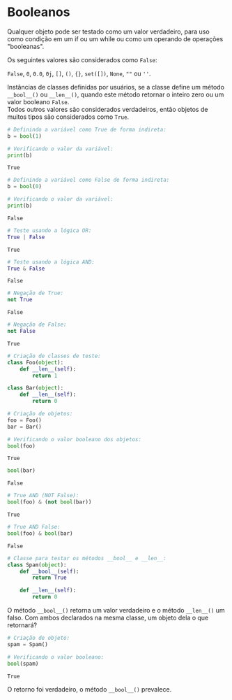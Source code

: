 # Booleanos

Qualquer objeto pode ser testado como um valor verdadeiro, para uso como
condição em um if ou um while ou como um operando de operações "booleanas".  
   
Os seguintes valores são considerados como `False`:

`False`, `0`, `0.0`, `0j`, `[]`, `()`, `{}`, `set([])`, `None`, `""` ou
`''`.  
  
Instâncias de classes definidas por usuários, se a classe define um método
`__bool__()` ou `__len__()`, quando este método retornar o inteiro zero ou
um valor booleano `False`.  
Todos outros valores são considerados verdadeiros, então objetos de muitos
tipos são considerados como `True`.

``` python
# Definindo a variável como True de forma indireta:
b = bool(1)

# Verificando o valor da variável:
print(b)
```

``` console
True
```

``` python
# Definindo a variável como False de forma indireta:
b = bool(0)

# Verificando o valor da variável:
print(b)
```

``` console
False
```

``` python
# Teste usando a lógica OR:
True | False
```

``` console
True
```

``` python
# Teste usando a lógica AND:
True & False
```

``` console
False
```

``` python
# Negação de True:
not True
```

``` console
False
```

``` python
# Negação de False:
not False
```

``` console
True
```

``` python
# Criação de classes de teste:
class Foo(object):
    def __len__(self):
        return 1

class Bar(object):
    def __len__(self):
        return 0
```

``` python
# Criação de objetos:
foo = Foo()
bar = Bar()

# Verificando o valor booleano dos objetos:
bool(foo)
```

``` console
True
```

``` python
bool(bar)
```

``` console
False
```

``` python
# True AND (NOT False):
bool(foo) & (not bool(bar))
```

``` console
True
```

``` python
# True AND False:
bool(foo) & bool(bar)
```

``` console
False
```

``` python
# Classe para testar os métodos __bool__ e __len__:
class Spam(object):
    def __bool__(self):
        return True

    def __len__(self):
        return 0
```

O método `__bool__()` retorna um valor verdadeiro e o método `__len__()`
um falso. Com ambos declarados na mesma classe, um objeto dela o que
retornará?

``` python
# Criação de objeto:
spam = Spam()

# Verificando o valor booleano:
bool(spam)
```

``` console
True
```

O retorno foi verdadeiro, o método `__bool__()` prevalece.
